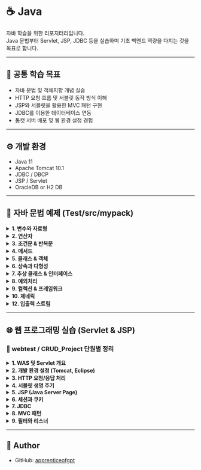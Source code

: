 # ☕ Java

자바 학습을 위한 리포지터리입니다.  
Java 문법부터 Servlet, JSP, JDBC 등을 실습하며 기초 백엔드 역량을 다지는 것을 목표로 합니다.

---

## 📌 공통 학습 목표

- 자바 문법 및 객체지향 개념 실습
- HTTP 요청 흐름 및 서블릿 동작 방식 이해
- JSP와 서블릿을 활용한 MVC 패턴 구현
- JDBC를 이용한 데이터베이스 연동
- 톰캣 서버 배포 및 웹 환경 설정 경험

---

## ⚙️ 개발 환경

- Java 11  
- Apache Tomcat 10.1  
- JDBC / DBCP  
- JSP / Servlet  
- OracleDB or H2 DB  

---

## 📁 자바 문법 예제 (Test/src/mypack)

<details>
<summary><strong>1. 변수와 자료형</strong></summary>

- [`Wrapper.java`](Test/src/mypack/Wrapper.java)

</details>

<details>
<summary><strong>2. 연산자</strong></summary>

- [`MoneyDivider.java`](Test/src/mypack/MoneyDivider.java)

</details>

<details>
<summary><strong>3. 조건문 & 반복문</strong></summary>

- [`IsTriangle.java`](Test/src/mypack/IsTriangle.java)  
- [`RectCheck.java`](Test/src/mypack/RectCheck.java)  
- [`ForLoop.java`](Test/src/mypack/ForLoop.java)  
- [`ForEach.java`](Test/src/mypack/ForEach.java)  
- [`WhileLoop.java`](Test/src/mypack/WhileLoop.java)

</details>

<details>
<summary><strong>4. 메서드</strong></summary>

- [`StaticMember.java`](Test/src/mypack/StaticMember.java)

</details>

<details>
<summary><strong>5. 클래스 & 객체</strong></summary>

- [`Book.java`](Test/src/mypack/Book.java)  
- [`OOP_Circle.java`](Test/src/mypack/OOP_Circle.java)  
- [`Equals.java`](Test/src/mypack/Equals.java)

</details>

<details>
<summary><strong>6. 상속과 다형성</strong></summary>

- [`Inheritance.java`](Test/src/mypack/Inheritance.java)  
- [`MethodOverridingEx.java`](Test/src/mypack/MethodOverridingEx.java)

</details>

<details>
<summary><strong>7. 추상 클래스 & 인터페이스</strong></summary>

- [`GoodCalc.java`](Test/src/mypack/GoodCalc.java)  
- [`Interface.java`](Test/src/mypack/Interface.java)

</details>

<details>
<summary><strong>8. 예외처리</strong></summary>

- [`JavaException.java`](Test/src/mypack/JavaException.java)

</details>

<details>
<summary><strong>9. 컬렉션 & 프레임워크</strong></summary>

- [`ArrayListEx.java`](Test/src/mypack/ArrayListEx.java)  
- [`VectorEx.java`](Test/src/mypack/VectorEx.java)  
- [`PointVector.java`](Test/src/mypack/PointVector.java)  
- [`IteratorEx.java`](Test/src/mypack/IteratorEx.java)  
- [`HashMapDicEx.java`](Test/src/mypack/HashMapDicEx.java)  
- [`HashMapScoreEx.java`](Test/src/mypack/HashMapScoreEx.java)  
- [`HashMapStudentEx.java`](Test/src/mypack/HashMapStudentEx.java)

</details>

<details>
<summary><strong>10. 제네릭</strong></summary>

<!-- 예제 없음 -->

</details>

<details>
<summary><strong>12. 입출력 스트림</strong></summary>

<!-- 예제 없음 -->

</details>

---

## 🌐 웹 프로그래밍 실습 (Servlet & JSP)

### 📁 webtest / CRUD_Project 단원별 정리

<details>
<summary><strong>1. WAS 및 Servlet 개요</strong></summary>

- 

</details>

<details>
<summary><strong>2. 개발 환경 설정 (Tomcat, Eclipse)</strong></summary>

- 

</details>

<details>
<summary><strong>3. HTTP 요청/응답 처리</strong></summary>

-

</details>

<details>
<summary><strong>4. 서블릿 생명 주기</strong></summary>

<!-- 예제 없음 -->

</details>

<details>
<summary><strong>5. JSP (Java Server Page)</strong></summary>

<!-- 예제 없음 -->

</details>

<details>
<summary><strong>6. 세션과 쿠키</strong></summary>

<!-- 예제 없음 -->

</details>

<details>
<summary><strong>7. JDBC</strong></summary>

-

</details>

<details>
<summary><strong>8. MVC 패턴</strong></summary>

- 
- 

</details>

<details>
<summary><strong>9. 필터와 리스너</strong></summary>

<!-- 예제 없음 -->

</details>

---

## 👤 Author

- GitHub: [apprenticeofgpt](https://github.com/apprenticeofgpt)

